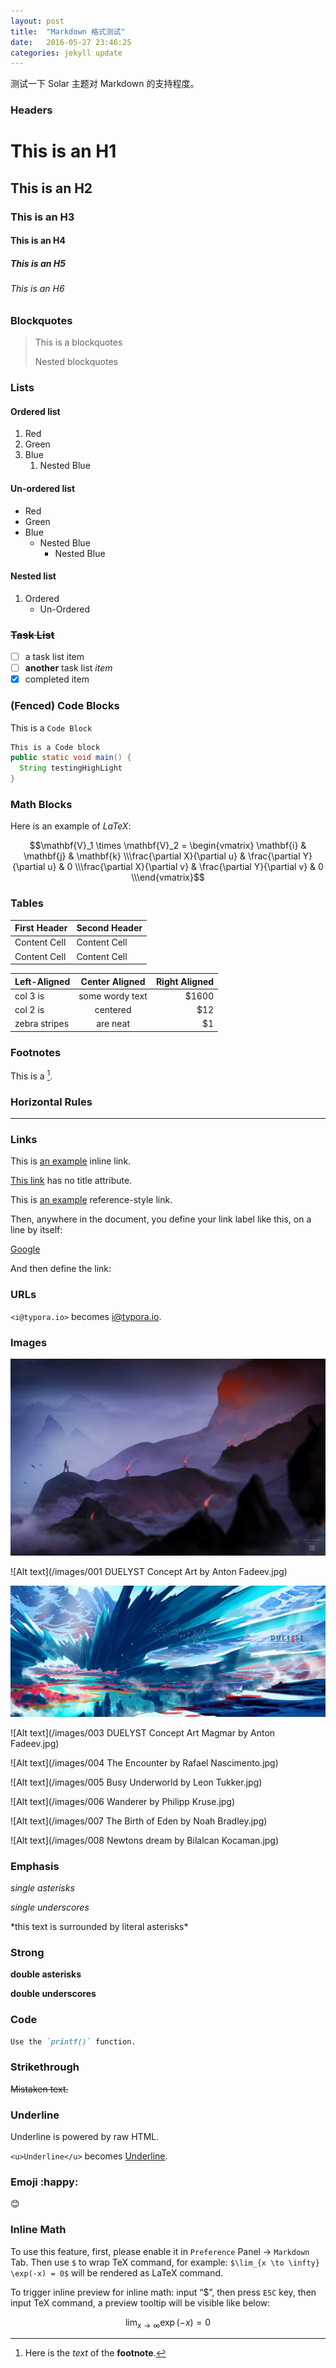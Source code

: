 ```yaml
---
layout: post
title:  "Markdown 格式测试"
date:   2016-05-27 23:46:25
categories: jekyll update
---
```


测试一下 Solar 主题对 Markdown 的支持程度。

###  Headers

# This is an H1

## This is an H2

### This is an H3

#### This is an H4

##### This is an H5

###### This is an H6

### Blockquotes

> This is a blockquotes
>
> Nested blockquotes

### Lists

#### Ordered list

1. Red
2. Green
3. Blue
   1. Nested Blue

#### Un-ordered list

* Red
* Green
* Blue
  * Nested Blue
    * Nested Blue

#### Nested list

1. Ordered
   * Un-Ordered

### <del>Task List</del>

- [ ] a task list item
- [ ] **another** task list *item*
- [x] completed item

### (Fenced) Code Blocks

This is a `Code Block`

```java
This is a Code block
public static void main() {
  String testingHighLight
} 
```

### Math Blocks

Here is an example of *LaTeX*:

$$\mathbf{V}_1 \times \mathbf{V}_2 =  \begin{vmatrix} \mathbf{i} & \mathbf{j} & \mathbf{k} \\\frac{\partial X}{\partial u} &  \frac{\partial Y}{\partial u} & 0 \\\frac{\partial X}{\partial v} &  \frac{\partial Y}{\partial v} & 0 \\\end{vmatrix}$$

### Tables

| First Header | Second Header |
| ------------ | ------------- |
| Content Cell | Content Cell  |
| Content Cell | Content Cell  |

| Left-Aligned  | Center Aligned  | Right Aligned |
| :------------ | :-------------: | ------------: |
| col 3 is      | some wordy text |         $1600 |
| col 2 is      |    centered     |           $12 |
| zebra stripes |    are neat     |            $1 |

### Footnotes

This is a [^footnote].

[^footnote]: Here is the *text* of the **footnote**.

### Horizontal Rules

---

### Links

This is [an example](http://example.com/ "Title") inline link.

[This link](http://example.net/) has no title attribute.

This is [an example][id] reference-style link.

Then, anywhere in the document, you define your link label like this, on a line by itself:

[id]: http://example.com/	"Optional Title Here"



[Google][]

And then define the link:

[Google]: http://google.com/

### URLs

`<i@typora.io>` becomes <i@typora.io>.

### Images

![Alt text](/images/000-Visit-of-The-King-by-ToilettenMassaker.jpg)

![Alt text](/images/001 DUELYST Concept Art by Anton Fadeev.jpg)

![Alt text](/images/002.jpeg)

![Alt text](/images/003 DUELYST Concept Art Magmar by Anton Fadeev.jpg)

![Alt text](/images/004 The Encounter by Rafael Nascimento.jpg)

![Alt text](/images/005 Busy Underworld by Leon Tukker.jpg)

![Alt text](/images/006 Wanderer by Philipp Kruse.jpg)

![Alt text](/images/007 The Birth of Eden by Noah Bradley.jpg)

![Alt text](/images/008 Newtons dream by Bilalcan Kocaman.jpg)

### Emphasis

*single asterisks*

_single underscores_

\*this text is surrounded by literal asterisks\*

### Strong

**double asterisks**

__double underscores__

### Code

```markdown
Use the `printf()` function.
```

### Strikethrough

~~Mistaken text.~~

### Underline

Underline is powered by raw HTML.

`<u>Underline</u>` becomes <u>Underline</u>.

### Emoji :happy:

😊

### Inline Math

To use this feature, first, please enable it in `Preference` Panel -> `Markdown` Tab. Then use `$` to wrap TeX command, for example: `$\lim_{x \to \infty} \exp(-x) = 0$` will be rendered as LaTeX command. 

To trigger inline preview for inline math: input “$”, then press `ESC` key, then input TeX command, a preview tooltip will be visible like below:

$$\lim_{x \to \infty} \exp(-x) = 0$$

